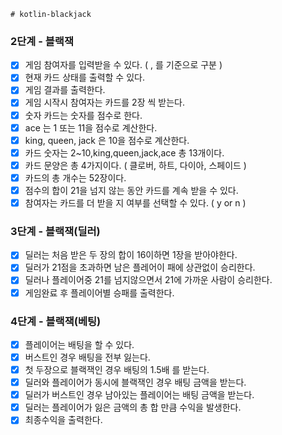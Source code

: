     # kotlin-blackjack

### 2단계 - 블랙잭
* [x] 게임 참여자를 입력받을 수 있다. ( , 를 기준으로 구분 )
* [x] 현재 카드 상태를 출력할 수 있다.
* [x] 게임 결과를 출력한다.
* [x] 게임 시작시 참여자는 카드를 2장 씩 받는다.
* [x] 숫자 카드는 숫자를 점수로 한다.
* [x] ace 는 1 또는 11을 점수로 계산한다.
* [x] king, queen, jack 은 10을 점수로 계산한다.
* [x] 카드 숫자는 2~10,king,queen,jack,ace 총 13개이다.
* [x] 카드 문양은 총 4가지이다. ( 클로버, 하트, 다이아, 스페이드 )
* [x] 카드의 총 개수는 52장이다.
* [x] 점수의 합이 21을 넘지 않는 동안 카드를 계속 받을 수 있다.
* [x] 참여자는 카드를 더 받을 지 여부를 선택할 수 있다. ( y or n )

### 3단계 - 블랙잭(딜러)
* [x] 딜러는 처음 받은 두 장의 합이 16이하면 1장을 받아야한다.
* [x] 딜러가 21점을 초과하면 남은 플레어이 패에 상관없이 승리한다.
* [x] 딜러나 플레이어중 21를 넘지않으면서 21에 가까운 사람이 승리한다.
* [x] 게임완료 후 플레이어별 승패를 출력한다.

### 4단계 - 블랙잭(베팅)
* [x] 플레이어는 배팅을 할 수 있다.
* [x] 버스트인 경우 배팅을 전부 잃는다.
* [x] 첫 두장으로 블랙잭인 경우 배팅의 1.5배 를 받는다.
* [x] 딜러와 플레이어가 동시에 블랙잭인 경우 배팅 금액을 받는다.
* [x] 딜러가 버스트인 경우 남아있는 플레이어는 배팅 금액을 받는다.
* [x] 딜러는 플레이어가 잃은 금액의 총 합 만큼 수익을 발생한다.
* [x] 최종수익을 출력한다.